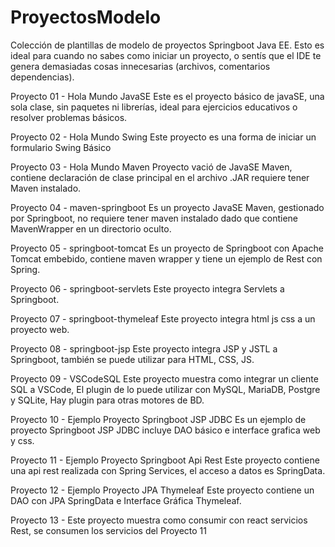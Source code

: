 # ProyectosModelo
Colección de plantillas de modelo de proyectos Springboot Java EE.
Esto es ideal para cuando no sabes como iniciar un proyecto, o sentís que el IDE te genera demasiadas cosas innecesarias (archivos, comentarios dependencias).


Proyecto 01 - Hola Mundo JavaSE
	Este es el proyecto básico de javaSE, una sola clase, sin paquetes ni librerías, ideal para ejercicios educativos o resolver problemas básicos.

Proyecto 02 - Hola Mundo Swing
	Este proyecto es una forma de iniciar un formulario Swing Básico

Proyecto 03 - Hola Mundo Maven
	Proyecto vació de JavaSE Maven, contiene declaración de clase principal en el archivo .JAR requiere tener Maven instalado.
	
Proyecto 04 - maven-springboot
	Es un proyecto JavaSE Maven, gestionado por Springboot, no requiere tener maven instalado dado que contiene MavenWrapper en un directorio oculto.
	
Proyecto 05 - springboot-tomcat
	Es un proyecto de Springboot con Apache Tomcat embebido, contiene maven wrapper y tiene un ejemplo de Rest con Spring.

Proyecto 06 - springboot-servlets
	Este proyecto integra Servlets a Springboot.
	
Proyecto 07 - springboot-thymeleaf
	Este proyecto integra html js css a un proyecto web.

Proyecto 08 - springboot-jsp
	Este proyecto integra JSP y JSTL a Springboot, también se puede utilizar para HTML, CSS, JS.
	
Proyecto 09 - VSCodeSQL
	Este proyecto muestra como integrar un cliente SQL a VSCode, El plugin de lo puede utilizar con MySQL, MariaDB, Postgre y SQLite, 
	Hay plugin para otras motores de BD.
	
Proyecto 10 - Ejemplo Proyecto Springboot JSP JDBC
	Es un ejemplo de proyecto Springboot JSP JDBC incluye DAO básico e interface grafica web y css.
	
Proyecto 11 - Ejemplo Proyecto Springboot Api Rest
	Este proyecto contiene una api rest realizada con Spring Services, el acceso a datos es SpringData.
	
Proyecto 12 - Ejemplo Proyecto JPA Thymeleaf
	Este proyecto contiene un DAO con JPA SpringData e Interface Gráfica Thymeleaf.
	
Proyecto 13 - Este proyecto muestra como consumir con react servicios Rest, se consumen los servicios del Proyecto 11



	
	
	

	

	
	

